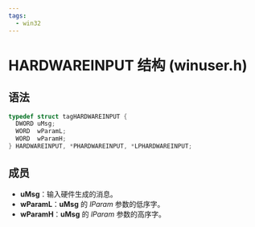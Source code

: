 ```yaml
---
tags:
  - win32
---
```

# HARDWAREINPUT 结构 (winuser.h)

## 语法

```C++
typedef struct tagHARDWAREINPUT {
  DWORD uMsg;
  WORD  wParamL;
  WORD  wParamH;
} HARDWAREINPUT, *PHARDWAREINPUT, *LPHARDWAREINPUT;
```

## 成员

- **uMsg**：输入硬件生成的消息。
- **wParamL**：**uMsg** 的 _lParam_ 参数的低序字。
- **wParamH**：**uMsg** 的 _lParam_ 参数的高序字。
